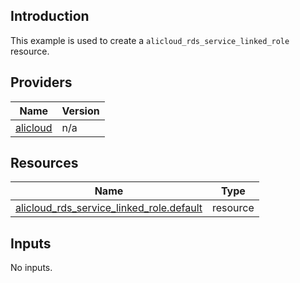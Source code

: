 <!-- BEGIN_TF_DOCS -->
## Introduction

This example is used to create a `alicloud_rds_service_linked_role` resource.

## Providers

| Name | Version |
|------|---------|
| <a name="provider_alicloud"></a> [alicloud](#provider\_alicloud) | n/a |

## Resources

| Name | Type |
|------|------|
| [alicloud_rds_service_linked_role.default](https://registry.terraform.io/providers/aliyun/alicloud/latest/docs/resources/rds_service_linked_role) | resource |

## Inputs

No inputs.
<!-- END_TF_DOCS -->    
